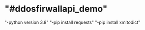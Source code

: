 "#ddosfirwallapi_demo" 
=========================
"-python version 3.8" 
"-pip install requests" 
"-pip install xmltodict" 
